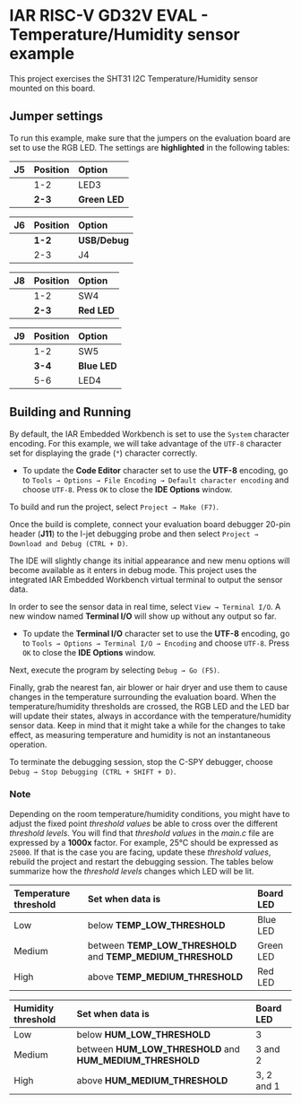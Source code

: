 # IAR RISC-V GD32V EVAL - Temperature/Humidity sensor example

This project exercises the SHT31 I2C Temperature/Humidity sensor mounted on this board.

## Jumper settings

To run this example, make sure that the jumpers on the evaluation board are set to use the RGB LED. 
The settings are __highlighted__ in the following tables: 

| __J5__         | __Position__    |  __Option__    |
| :------------- | :-------------- | :------------- |
|                | 1-2             | LED3           |
|                | __2-3__         | __Green LED__  |

| __J6__         | __Position__    |  __Option__   |
| :------------- | :-------------- | :------------- |
|                | __1-2__         | __USB/Debug__  |
|                | 2-3             | J4             |

| __J8__         | __Position__    |  __Option__    |
| :------------- | :-------------- | :------------- |
|                | 1-2             | SW4            |
|                | __2-3__         | __Red LED__    |

| __J9__         | __Position__    |  __Option__    |
| :------------- | :-------------- | :------------- |
|                | 1-2             | SW5            |
|                | __3-4__         | __Blue LED__   |
|                | 5-6             | LED4           |

## Building and Running

By default, the IAR Embedded Workbench is set to use the `System` character encoding. For this example, we will take advantage of the `UTF-8` character set for displaying the grade (__`°`__) character correctly.

* To update the __Code Editor__ character set to use the __UTF-8__ encoding, go to `Tools → Options → File Encoding → Default character encoding` and choose `UTF-8`. Press `OK` to close the __IDE Options__ window.

To build and run the project, select `Project → Make (F7)`.

Once the build is complete, connect your evaluation board debugger 20-pin header (__J11__) to the I-jet debugging probe and then select `Project → Download and Debug (CTRL + D)`.

The IDE will slightly change its initial appearance and new menu options will become available as it enters in debug mode.
This project uses the integrated IAR Embedded Workbench virtual terminal to output the sensor data.

In order to see the sensor data in real time, select `View → Terminal I/O`. A new window named __Terminal I/O__ will show up without any output so far.

* To update the __Terminal I/O__ character set to use the __UTF-8__ encoding, go to `Tools → Options → Terminal I/O → Encoding` and choose `UTF-8`. Press `OK` to close the  __IDE Options__ window.

Next, execute the program by selecting `Debug → Go (F5)`.

Finally, grab the nearest fan, air blower or hair dryer and use them to cause changes in the temperature surrounding the evaluation board. When the temperature/humidity thresholds are crossed, the RGB LED and the LED bar will update their states, always in accordance with the temperature/humidity sensor data. Keep in mind that it might take a while for the changes to take effect, as measuring temperature and humidity is not an instantaneous operation.

To terminate the debugging session, stop the C-SPY debugger, choose `Debug → Stop Debugging (CTRL + SHIFT + D)`.

### Note

Depending on the room temperature/humidity conditions, you might have to adjust the fixed point _threshold values_ be able to cross over the different _threshold levels_. You will find that _threshold values_ in the _main.c_ file are expressed by a __1000x__ factor. For example, 25°C should be expressed as `25000`. If that is the case you are facing, update these _threshold values_, rebuild the project and restart the debugging session. The tables below summarize how the _threshold levels_ changes which LED will be lit.

| __Temperature threshold__ |  __Set when data is__                                          | __Board LED__  |
| :--------------           | :-------------                                                 | :-------       |
| Low                       | below __TEMP_LOW_THRESHOLD__                                   | Blue LED       |
| Medium                    | between __TEMP_LOW_THRESHOLD__ and __TEMP_MEDIUM_THRESHOLD__   | Green LED      |
| High                      | above __TEMP_MEDIUM_THRESHOLD__                                | Red LED        |

| __Humidity threshold__    |  __Set when data is__                                          | __Board LED__  |
| :--------------           | :-------------                                                 | :--------      |
| Low                       | below __HUM_LOW_THRESHOLD__                                    | 3              |
| Medium                    | between __HUM_LOW_THRESHOLD__ and __HUM_MEDIUM_THRESHOLD__     | 3 and 2        |           
| High                      | above __HUM_MEDIUM_THRESHOLD__                                 | 3, 2 and 1     |
